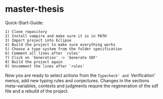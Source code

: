 master-thesis
=============

Quick-Start-Guide:

    1) Clone repository
    2) Install vampire and make sure it is in PATH
    3) Import project into Eclipse
    4) Build the project to make sure everything works
    5) Choose a type system from the folder specification
    6) Comment all lines after `rules'
    7) Click on `Generation' -> `Generate SDF'
    8) Build the project again
    9) Uncomment the lines after `rules'

Now you are ready to select actions from the `Typecheck' and
`Verification' menus, add new typing rules and conjectures. Changes in
the sections meta-variables, contexts and judgments require the
regeneration of the sdf file and a rebuild of the project.